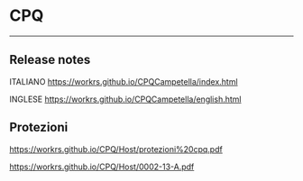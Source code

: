 # CPQ
---------------

## Release notes
ITALIANO https://workrs.github.io/CPQCampetella/index.html

INGLESE  https://workrs.github.io/CPQCampetella/english.html




## Protezioni
https://workrs.github.io/CPQ/Host/protezioni%20cpq.pdf

https://workrs.github.io/CPQ/Host/0002-13-A.pdf
